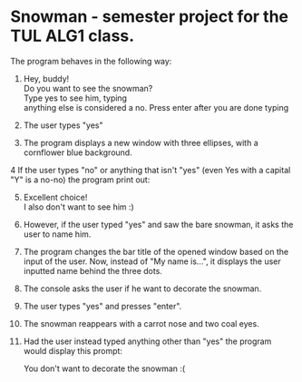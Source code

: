 # Snowman - semester project for the TUL ALG1 class.

The program behaves in the following way:

1.  Hey, buddy!            
Do you want to see the snowman?   
Type yes to see him, typing     
anything else is considered a no. 
Press enter after you are done typing
 
2. The user types "yes"

3. The program displays a new window with three ellipses, with a cornflower blue background. 

4  If the user types "no" or anything that isn't "yes" (even Yes with a capital "Y" is a no-no) the program print out:
                          
5. Excellent choice!        
I also don't want to see him :)  
		
6.  However, if the user typed "yes" and saw the bare snowman, it asks the user to name him.   

7. The program changes the bar title of the opened window based on the input of the user. Now, instead of "My name is...", 
it displays the user inputted name behind the three dots.

8.  The console asks the user if he want to decorate the snowman.

9.  The user types "yes" and presses "enter".

10. The snowman reappears with a carrot nose and two coal eyes.

11. Had the user instead typed anything other than "yes" the program would display this prompt:

     You don't want to decorate the snowman :(  
   
